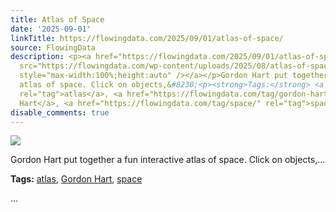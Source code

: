```yaml
---
title: Atlas of Space
date: '2025-09-01'
linkTitle: https://flowingdata.com/2025/09/01/atlas-of-space/
source: FlowingData
description: <p><a href="https://flowingdata.com/2025/09/01/atlas-of-space/"><img
  src="https://flowingdata.com/wp-content/uploads/2025/08/atlas-of-space-750x434.png"
  style="max-width:100%;height:auto" /></a></p>Gordon Hart put together a fun interactive
  atlas of space. Click on objects,&#8230;<p><strong>Tags:</strong> <a href="https://flowingdata.com/tag/atlas/"
  rel="tag">atlas</a>, <a href="https://flowingdata.com/tag/gordon-hart/" rel="tag">Gordon
  Hart</a>, <a href="https://flowingdata.com/tag/space/" rel="tag">space</a></p> ...
disable_comments: true
---
```

<p><a href="https://flowingdata.com/2025/09/01/atlas-of-space/"><img src="https://flowingdata.com/wp-content/uploads/2025/08/atlas-of-space-750x434.png" style="max-width:100%;height:auto" /></a></p>Gordon Hart put together a fun interactive atlas of space. Click on objects,&#8230;<p><strong>Tags:</strong> <a href="https://flowingdata.com/tag/atlas/" rel="tag">atlas</a>, <a href="https://flowingdata.com/tag/gordon-hart/" rel="tag">Gordon Hart</a>, <a href="https://flowingdata.com/tag/space/" rel="tag">space</a></p> ...